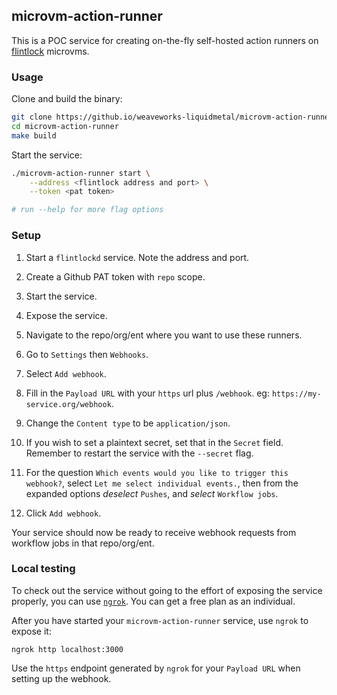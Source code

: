 ## microvm-action-runner

This is a POC service for creating on-the-fly self-hosted action runners on
[flintlock][flint] microvms.

### Usage

Clone and build the binary:

```bash
git clone https://github.io/weaveworks-liquidmetal/microvm-action-runner
cd microvm-action-runner
make build
```

Start the service:

```bash
./microvm-action-runner start \
	--address <flintlock address and port> \
	--token <pat token>

# run --help for more flag options
```

### Setup

1. Start a `flintlockd` service. Note the address and port.

1. Create a Github PAT token with `repo` scope.

1. Start the service.

1. Expose the service.

1. Navigate to the repo/org/ent where you want to use these runners.

1. Go to `Settings` then `Webhooks`.

1. Select `Add webhook`.

1. Fill in the `Payload URL` with your `https` url plus `/webhook`.
	eg: `https://my-service.org/webhook`.

1. Change the `Content type` to be `application/json`.

1. If you wish to set a plaintext secret, set that in the `Secret` field.
	Remember to restart the service with the `--secret` flag.

1. For the question `Which events would you like to trigger this webhook?`,
	select `Let me select individual events.`, then from the expanded options
	_deselect_ `Pushes`, and _select_ `Workflow jobs`.

1. Click `Add webhook`.

Your service should now be ready to receive webhook requests from workflow jobs
in that repo/org/ent.

### Local testing

To check out the service without going to the effort of exposing the service
properly, you can use [`ngrok`][ngrok]. You can get a free plan as an individual.

After you have started your `microvm-action-runner` service, use `ngrok` to expose it:

```
ngrok http localhost:3000
```

Use the `https` endpoint generated by `ngrok` for your `Payload URL` when setting
up the webhook.

[flint]: https://github.com/weaveworks/flintlock
[ngrok]: https://ngrok.com/

